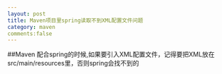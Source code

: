 ```yaml
---
layout: post
title: Maven项目里spring读取不到XML配置文件问题
category: maven
comments:false
---
```


##Maven 配合spring的时候,如果要引入XML配置文件，记得要把XML放在src/main/resources里，否则spring会找不到的
